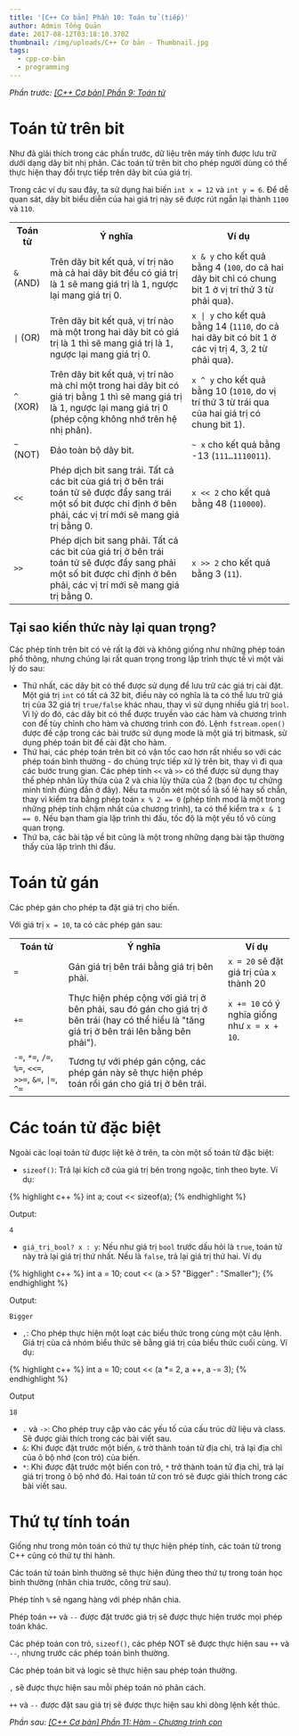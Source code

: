 ```yaml
---
title: '[C++ Cơ bản] Phần 10: Toán tử (tiếp)'
author: Admin Tổng Quản
date: 2017-08-12T03:18:10.370Z
thumbnail: /img/uploads/C++ Cơ bản - Thumbnail.jpg
tags:
  - cpp-cơ-bản
  - programming
---
```

*Phần trước: [\[C++ Cơ bản\] Phần 9: Toán tử](http://cowboycoder.tech/article/c-co-ban-phan-9-toan-tu)*

# Toán tử trên bit

Như đã giải thích trong các phần trước, dữ liệu trên máy tính được lưu trữ dưới dạng dãy bit nhị phân. Các toán tử trên bit cho phép người dùng có thể thực hiện thay đổi trực tiếp trên dãy bit của giá trị.

Trong các ví dụ sau đây, ta sử dụng hai biến ```int x = 12``` và ```int y = 6```. Để dễ quan sát, dãy bit biểu diễn của hai giá trị này sẽ được rút ngắn lại thành ```1100``` và ```110```.

<table class="table table-striped table-bordered">
    <tr>
        <th>Toán tử</th>
        <th>Ý nghĩa</th>
        <th>Ví dụ</th>
    </tr>
    <tr>
        <td><code class="highlight-rouge">&</code> (AND)</td>
        <td>Trên dãy bit kết quả, ví trị nào mà cả hai dãy bit đều có giá trị là 1 sẽ mang giá trị là 1, ngược lại mang giá trị 0.</td>
        <td><code class="highlight-rouge">x & y</code> cho kết quả bằng 4 (<code class="highlight-rouge">100</code>, do cả hai dãy bit chỉ có chung bit 1 ở vị trí thứ 3 từ phải qua).</td>
    </tr>
    <tr>
        <td><code class="highlight-rouge">|</code> (OR)</td>
        <td>Trên dãy bit kết quả, vị trí nào mà một trong hai dãy bit có giá trị là 1 thì sẽ mang giá trị là 1, ngược lại mang giá trị 0.</td>
        <td><code class="highlight-rouge">x | y</code> cho kết quả bằng 14 (<code class="highlight-rouge">1110</code>, do cả hai dãy bit có bit 1 ở các vị trị 4, 3, 2 từ phải qua).</td>
    </tr>
    <tr>
        <td><code class="highlight-rouge">^</code> (XOR)</td>
        <td>Trên dãy bit kết quả, vị trí nào mà chỉ một trong hai dãy bit có giá trị bằng 1 thì sẽ mang giá trị là 1, ngược lại mang giá trị 0 (phép cộng không nhớ trên hệ nhị phân).</td>
        <td><code class="highlight-rouge">x ^ y</code> cho kết quả bằng 10 (<code class="highlight-rouge">1010</code>, do vị trí thứ 3 từ trái qua của hai giá trị có chung bit 1).</td>
    </tr>
    <tr>
        <td><code class="highlight-rouge">~</code> (NOT)</td>
        <td>Đảo toàn bộ dãy bit.</td>
        <td><code class="highlight-rouge">~ x</code> cho kết quả bằng -13 (<code class="highlight-rouge">111…1110011‬</code>).</td>
    </tr>
    <tr>
        <td><code class="highlight-rouge"><<</code></td>
        <td>Phép dịch bit sang trái. Tất cả các bit của giá trị ở bên trái toán tử sẽ được đẩy sang trái một số bit được chỉ định ở bên phải, các vị trí mới sẽ mang giá trị bằng 0.</td>
        <td><code class="highlight-rouge">x << 2</code> cho kết quả bằng 48 (<code class="highlight-rouge">110000</code>).</td>
    </tr>
    <tr>
        <td><code class="highlight-rouge">>></code></td>
        <td>Phép dịch bit sang phải. Tất cả các bit của giá trị ở bên trái toán tử sẽ được đẩy sang phải một số bit được chỉ định ở bên phải, các vị trí mới sẽ mang giá trị bằng 0.</td>
        <td><code class="highlight-rouge">x >> 2</code> cho kết quả bằng 3 (<code class="highlight-rouge">11</code>).</td>
    </tr>
</table>

## Tại sao kiến thức này lại quan trọng?

Các phép tính trên bit có vẻ rất lạ đời và không giống như những phép toán phổ thông, nhưng chúng lại rất quan trọng trong lập trình thực tế vì một vài lý do sau:

* Thứ nhất, các dãy bit có thể được sử dụng để lưu trữ các giá trị cài đặt. Một giá trị ```int``` có tất cả 32 bit, điều này có nghĩa là ta có thể lưu trữ giá trị của 32 giá trị ```true/false``` khác nhau, thay vì sử dụng nhiều giá trị ```bool```. Vì lý do đó, các dãy bit có thể được truyền vào các hàm và chương trình con để tùy chỉnh cho hàm và chương trình con đó. Lệnh ```fstream.open()``` được đề cập trong các bài trước sử dụng mode là một giá trị bitmask, sử dụng phép toán bit để cài đặt cho hàm.
* Thứ hai, các phép toán trên bit có vận tốc cao hơn rất nhiều so với các phép toán bình thường - do chúng trực tiếp xử lý trên bit, thay vì đi qua các bước trung gian. Các phép tính ```<<``` và ```>>``` có thể được sử dụng thay thế phép nhân lũy thừa của 2 và chia lũy thừa của 2 (bạn đọc tự chứng minh tính đúng đắn ở đây). Nếu ta muốn xét một số là số lẻ hay số chẵn, thay vì kiểm tra bằng phép toán ```x % 2 == 0``` (phép tính mod là một trong những phép tính chậm nhất của chương trình), ta có thể kiểm tra ```x & 1 == 0```. Nếu bạn tham gia lập trình thi đấu, tốc độ là một yếu tố vô cùng quan trọng.
* Thứ ba, các bài tập về bit cũng là một trong những dạng bài tập thường thấy của lập trình thi đấu.

# Toán tử gán

Các phép gán cho phép ta đặt giá trị cho biến.

Với giá trị ```x = 10```, ta có các phép gán sau:

<table class="table table-striped table-bordered">
    <tr>
        <th>Toán tử</th>
        <th>Ý nghĩa</th>
        <th>Ví dụ</th>
    </tr>
    <tr>
        <td><code class="highlight-rouge">=</code></td>
        <td>Gán giá trị bên trái bằng giá trị bên phải.</td>
        <td><code class="highlight-rouge">x = 20</code> sẽ đặt giá trị của <code class="highlight-rouge">x</code> thành 20</td>
    </tr>
    <tr>
        <td><code class="highlight-rouge">+=</code></td>
        <td>Thực hiện phép cộng với giá trị ở bên phải, sau đó gán cho giá trị ở bên trái (hay có thể hiểu là "tăng giá trị ở bên trái lên bằng bên phải").</td>
        <td><code class="highlight-rouge">x += 10</code> có ý nghĩa giống như <code class="highlight-rouge">x = x + 10</code>.</td>
    </tr>
    <tr>
        <td><code class="highlight-rouge">-=</code>, <code class="highlight-rouge">*=</code>, <code class="highlight-rouge">/=</code>, <code class="highlight-rouge">%=</code>, <code class="highlight-rouge"><<=</code>, <code class="highlight-rouge">>>=</code>, <code class="highlight-rouge">&=</code>, <code class="highlight-rouge">|=</code>, <code class="highlight-rouge">^=</code></td>
        <td>Tương tự với phép gán cộng, các phép gán này sẽ thực hiện phép toán rồi gán cho giá trị ở bên trái.</td>
        <td></td>
    </tr>
</table>

# Các toán tử đặc biệt

Ngoài các loại toán tử được liệt kê ở trên, ta còn một số toán tử đặc biệt:

* ```sizeof()```: Trả lại kích cỡ của giá trị bên trong ngoặc, tính theo byte. Ví dụ:

{% highlight c++ %}
int a;
cout << sizeof(a);
{% endhighlight %}

Output:

```
4
```
* ```giá_trị_bool? x : y```: Nếu như giá trị ```bool``` trước dấu hỏi là ```true```, toán tử này trả lại giá trị thứ nhất. Nếu là ```false```, trả lại giá trị thứ hai. Ví dụ

{% highlight c++ %}
int a = 10;
cout << (a > 5? "Bigger" : "Smaller");
{% endhighlight %}

Output:

```
Bigger
```

* ```,```: Cho phép thực hiện một loạt các biểu thức trong cùng một câu lệnh. Giá trị của cả nhóm biểu thức sẽ bằng giá trị của biểu thức cuối cùng. Ví dụ:

{% highlight c++ %}
int a = 10;
cout << (a *= 2, a ++, a -= 3);
{% endhighlight %}

Output

```
18
```

* ```.``` và ```->```: Cho phép truy cập vào các yếu tố của cấu trúc dữ liệu và class. Sẽ được giải thích trong các bài viết sau.
* ```&```: Khi được đặt trước một biến, ```&``` trở thành toán tử địa chỉ, trả lại địa chỉ của ô bộ nhớ (con trỏ) của biến.
* ```*```: Khi được đặt trước một biến con trỏ, ```*``` trở thành toán tử địa chỉ, trả lại giá trị trong ô bộ nhớ đó. Hai toán tử con trỏ sẽ được giải thích trong các bài viết sau.

# Thứ tự tính toán

Giống như trong môn toán có thứ tự thực hiện phép tính, các toán tử trong C++ cũng có thứ tự thi hành.

Các toán tử toán bình thường sẽ thực hiện đúng theo thứ tự trong toán học bình thường (nhân chia trước, công trừ sau). 

Phép tính ```%``` sẽ ngang hàng với phép nhân chia.

Phép toán ```++``` và ```--``` được đặt trước giá trị sẽ được thực hiện trước mọi phép toán khác.

Các phép toán con trỏ, ```sizeof()```, các phép NOT sẽ được thực hiện sau ```++``` và ```--```, nhưng trước các phép toán bình thường.

Các phép toán bit và logic sẽ thực hiện sau phép toán thường.

```,``` sẽ được thực hiện sau mỗi phép toán nó phân cách.

```++``` và ```--``` được đặt sau giá trị sẽ được thực hiện sau khi dòng lệnh kết thúc.

*Phần sau: [\[C++ Cơ bản\] Phần 11: Hàm - Chương trình con](http://cowboycoder.tech/article/c-co-ban-phan-11-ham-chuong-trinh-con)*

